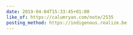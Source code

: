 ```yaml
---
date: 2019-04-04T15:33:45+01:00
like_of: https://calumryan.com/note/2535
posting_method: https://indigenous.realize.be
---
```

